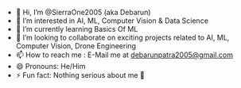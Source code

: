 - 👋 Hi, I’m @SierraOne2005 (aka Debarun)
- 👀 I’m interested in AI, ML, Computer Vision & Data Science
- 🌱 I’m currently learning Basics Of ML
- 💞️ I’m looking to collaborate on exciting projects related to AI, ML, Computer Vision, Drone Engineering
- 📫 How to reach me : E-Mail me at debarunpatra2005@gmail.com
- 😄 Pronouns: He/Him
- ⚡ Fun fact: Nothing serious about me 🤪

<!---
SierraOne2005/SierraOne2005 is a ✨ special ✨ repository because its `README.md` (this file) appears on your GitHub profile.
You can click the Preview link to take a look at your changes.
--->
